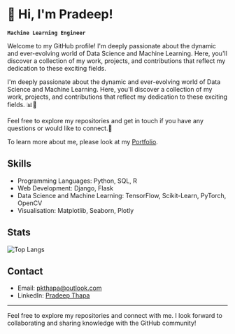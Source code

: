 # 👋 Hi, I'm Pradeep!

**`Machine Learning Engineer`**


Welcome to my GitHub profile! I'm deeply passionate about the dynamic and ever-evolving world of Data Science and Machine Learning. Here, you'll discover a collection of my work, projects, and contributions that reflect my dedication to these exciting fields.

I'm deeply passionate about the dynamic and ever-evolving world of Data Science and Machine Learning. Here, you'll discover a collection of my work, projects, and contributions that reflect my dedication to these exciting fields. 📊🤖

Feel free to explore my repositories and get in touch if you have any questions or would like to connect.🌟

To learn more about me, please look at my [Portfolio](https://pradeepthapa.github.io).

## Skills

- Programming Languages: Python, SQL, R
- Web Development: Django, Flask
- Data Science and Machine Learning: TensorFlow, Scikit-Learn, PyTorch, OpenCV
- Visualisation: Matplotlib, Seaborn, Plotly

## Stats

![Top Langs](https://github-readme-stats.vercel.app/api/top-langs/?username=pradeepthapa&hide_progress=true&show_icons=true&theme=transparent)


## Contact

- Email: [pkthapa@outlook.com](pkthapa@outlook.com)
- LinkedIn: [Pradeep Thapa](https://www.linkedin.com/in/pradeepkumarthapa/)

---

Feel free to explore my repositories and connect with me. I look forward to collaborating and sharing knowledge with the GitHub community!
